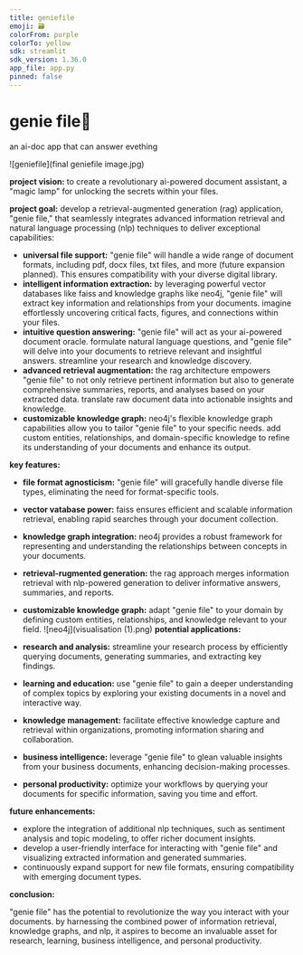 ```yaml
---
title: geniefile
emoji: 🗃️
colorFrom: purple
colorTo: yellow
sdk: streamlit
sdk_version: 1.36.0
app_file: app.py
pinned: false
---
```


# genie file🚀

an ai-doc app that can answer evething

![geniefile](final geniefile image.jpg)

**project vision:** to create a revolutionary ai-powered document assistant, a "magic lamp" for unlocking the secrets within your files.

**project goal:** develop a retrieval-augmented generation (rag) application, "genie file," that seamlessly integrates advanced information retrieval and natural language processing (nlp) techniques to deliver exceptional capabilities:

* **universal file support:** "genie file" will handle a wide range of document formats, including pdf, docx files, txt files, and more (future expansion planned). This ensures compatibility with your diverse digital library.
* **intelligent information extraction:** by leveraging powerful vector databases like faiss and knowledge graphs like neo4j, "genie file" will extract key information and relationships from your documents. imagine effortlessly uncovering critical facts, figures, and connections within your files.
* **intuitive question answering:** "genie file" will act as your ai-powered document oracle. formulate natural language questions, and "genie file" will delve into your documents to retrieve relevant and insightful answers. streamline your research and knowledge discovery.
* **advanced retrieval augmentation:** the rag architecture empowers "genie file" to not only retrieve pertinent information but also to generate comprehensive summaries, reports, and analyses based on your extracted data. translate raw document data into actionable insights and knowledge.
* **customizable knowledge graph:** neo4j's flexible knowledge graph capabilities allow you to tailor "genie file" to your specific needs. add custom entities, relationships, and domain-specific knowledge to refine its understanding of your documents and enhance its output.

**key features:**

* **file format agnosticism:** "genie file" will gracefully handle diverse file types, eliminating the need for format-specific tools.
* **vector vatabase power:** faiss ensures efficient and scalable information retrieval, enabling rapid searches through your document collection.
* **knowledge graph integration:** neo4j provides a robust framework for representing and understanding the relationships between concepts in your documents.
* **retrieval-rugmented generation:** the rag approach merges information retrieval with nlp-powered generation to deliver informative answers, summaries, and reports.
* **customizable knowledge graph:** adapt "genie file" to your domain by defining custom entities, relationships, and knowledge relevant to your field.
![neo4j](visualisation (1).png)
**potential applications:**

* **research and analysis:** streamline your research process by efficiently querying documents, generating summaries, and extracting key findings.
* **learning and education:** use "genie file" to gain a deeper understanding of complex topics by exploring your existing documents in a novel and interactive way.
* **knowledge management:** facilitate effective knowledge capture and retrieval within organizations, promoting information sharing and collaboration.
* **business intelligence:** leverage "genie file" to glean valuable insights from your business documents, enhancing decision-making processes.
* **personal productivity:** optimize your workflows by querying your documents for specific information, saving you time and effort.

**future enhancements:**

* explore the integration of additional nlp techniques, such as sentiment analysis and topic modeling, to offer richer document insights.
* develop a user-friendly interface for interacting with "genie file" and visualizing extracted information and generated summaries.
* continuously expand support for new file formats, ensuring compatibility with emerging document types.

**conclusion:**

"genie file" has the potential to revolutionize the way you interact with your documents. by harnessing the combined power of information retrieval, knowledge graphs, and nlp, it aspires to become an invaluable asset for research, learning, business intelligence, and personal productivity.

